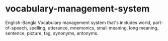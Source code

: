 # vocabulary-management-system
English-Bangla Vocabulary management system that's includes world, part-of-speech, spelling, utterance, mnemonics, small meaning, long meaning, sentence, picture, tag, synonyms, antonyms.
